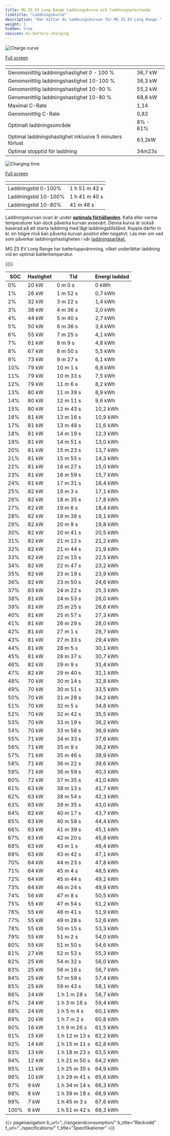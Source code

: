 ```yaml
---
title: MG ZS EV Long Range laddningskurva och laddningsprestanda
linktitle: "Laddningskurva"
description: "Här hittar du laddningskurvan för MG ZS EV Long Range."
weight: 3
hidden: true
navicon: bi-battery-charging
---
```

<!-- markdownlint-disable MD033 -->
<!-- markdownlint-disable MD010 -->
<img src="/images/models/mg/zs/zs_ev_long_range/chargingcurve.svg" alt="Charge curve" class="img-fluid">

[Full screen](/images/models/mg/zs/zs_ev_long_range/chargingcurve.svg)


<div class="table-responsive">
<table class="table table-striped border">
	<thead>
		<tr>
			<th>
			</th>
			<th>
			</th>
		</tr>
	</thead>
	<tbody>
		<tr>
			<td>
				Genomsnittlig laddningshastighet 0 - 100 %
			</td>
			<td>
				36,7 kW
			</td>
		</tr>
		<tr>
			<td>
				Genomsnittlig laddningshastighet 10-100 %
			</td>
			<td>
				36,3 kW
			</td>
		</tr>
		<tr>
			<td>
				Genomsnittlig laddningshastighet 10-90 %
			</td>
			<td>
				55,2 kW
			</td>
		</tr>
		<tr>
			<td>
				Genomsnittlig laddningshastighet 10-80 %
			</td>
			<td>
				68,6 kW
			</td>
		</tr>
		<tr>
			<td>
				Maximal C-Rate
			</td>
			<td>
				1,14
			</td>
		</tr>
		<tr>
			<td>
				Genomsnittlig C-Rate
			</td>
			<td>
				0,82
			</td>
		</tr>
		<tr>
			<td>
				Optimalt laddningsområde
			</td>
			<td>
				8% - 61%
			</td>
		</tr>
		<tr>
			<td>
				Optimal laddningshastighet inklusive 5 minuters förlust
			</td>
			<td>
				63,2kW
			</td>
		</tr>
		<tr>
			<td>
				Optimal stopptid för laddning
			</td>
			<td>
				34m23s
			</td>
		</tr>
	</tbody>
</table>
</div>
<img src="/images/models/mg/zs/zs_ev_long_range/chargingtime.svg" alt="Charging time" class="img-fluid">

[Full screen](/images/models/mg/zs/zs_ev_long_range/chargingtime.svg)
<div class="table-responsive">
<table class="table table-striped border">
	<thead>
		<tr>
			<th>
			</th>
			<th>
			</th>
		</tr>
	</thead>
	<tbody>
		<tr>
			<td>
				Laddningstid 0-100%
			</td>
			<td>
				1 h 51 m 42 s
			</td>
		</tr>
		<tr>
			<td>
				Laddningstid 10-100%
			</td>
			<td>
				1 h 41 m 40 s
			</td>
		</tr>
		<tr>
			<td>
				Laddningstid 10-80%
			</td>
			<td>
				 41 m 48 s
			</td>
		</tr>
	</tbody>
</table>
</div>


Laddningskurvan ovan är under **[optimala förhållanden](../../../../../technology/battery/charging/#temperatur)**. Kalla eller varma temperaturer kan dock påverka kurvan avsevärt. Denna kurva är också baserad på att starta laddning med lågt laddningstillstånd. Koppla därför in kl. en högre nivå kan påverka kurvan positivt eller negativt. Läs mer om vad som påverkar laddningshastigheten i vår [laddningsartikel.](../../../../../technology/battery/charging/)


MG ZS EV Long Range har batteriuppvärmning, vilket underlättar laddning vid en optimal batteritemperatur.


{{<evkxdisplayaddarticle />}}
<div class="table-responsive">
<table class="table table-striped border">
	<thead>
		<tr>
			<th>
				SOC
			</th>
			<th>
				Hastighet
			</th>
			<th>
				Tid
			</th>
			<th>
				Energi laddad
			</th>
		</tr>
	</thead>
	<tbody>
		<tr>
			<td>
				0%
			</td>
			<td>
				20 kW
			</td>
			<td>
				 0 m 0 s
			</td>
			<td>
				0 kWh
			</td>
		</tr>
		<tr>
			<td>
				1%
			</td>
			<td>
				26 kW
			</td>
			<td>
				 1 m 52 s
			</td>
			<td>
				0,7 kWh
			</td>
		</tr>
		<tr>
			<td>
				2%
			</td>
			<td>
				32 kW
			</td>
			<td>
				 3 m 22 s
			</td>
			<td>
				1,4 kWh
			</td>
		</tr>
		<tr>
			<td>
				3%
			</td>
			<td>
				38 kW
			</td>
			<td>
				 4 m 36 s
			</td>
			<td>
				2,0 kWh
			</td>
		</tr>
		<tr>
			<td>
				4%
			</td>
			<td>
				44 kW
			</td>
			<td>
				 5 m 40 s
			</td>
			<td>
				2,7 kWh
			</td>
		</tr>
		<tr>
			<td>
				5%
			</td>
			<td>
				50 kW
			</td>
			<td>
				 6 m 36 s
			</td>
			<td>
				3,4 kWh
			</td>
		</tr>
		<tr>
			<td>
				6%
			</td>
			<td>
				55 kW
			</td>
			<td>
				 7 m 25 s
			</td>
			<td>
				4,1 kWh
			</td>
		</tr>
		<tr>
			<td>
				7%
			</td>
			<td>
				61 kW
			</td>
			<td>
				 8 m 9 s
			</td>
			<td>
				4,8 kWh
			</td>
		</tr>
		<tr>
			<td>
				8%
			</td>
			<td>
				67 kW
			</td>
			<td>
				 8 m 50 s
			</td>
			<td>
				5,5 kWh
			</td>
		</tr>
		<tr>
			<td>
				9%
			</td>
			<td>
				73 kW
			</td>
			<td>
				 9 m 27 s
			</td>
			<td>
				6,1 kWh
			</td>
		</tr>
		<tr>
			<td>
				10%
			</td>
			<td>
				79 kW
			</td>
			<td>
				 10 m 1 s
			</td>
			<td>
				6,8 kWh
			</td>
		</tr>
		<tr>
			<td>
				11%
			</td>
			<td>
				79 kW
			</td>
			<td>
				 10 m 33 s
			</td>
			<td>
				7,5 kWh
			</td>
		</tr>
		<tr>
			<td>
				12%
			</td>
			<td>
				79 kW
			</td>
			<td>
				 11 m 6 s
			</td>
			<td>
				8,2 kWh
			</td>
		</tr>
		<tr>
			<td>
				13%
			</td>
			<td>
				80 kW
			</td>
			<td>
				 11 m 39 s
			</td>
			<td>
				8,9 kWh
			</td>
		</tr>
		<tr>
			<td>
				14%
			</td>
			<td>
				80 kW
			</td>
			<td>
				 12 m 11 s
			</td>
			<td>
				9,6 kWh
			</td>
		</tr>
		<tr>
			<td>
				15%
			</td>
			<td>
				80 kW
			</td>
			<td>
				 12 m 43 s
			</td>
			<td>
				10,2 kWh
			</td>
		</tr>
		<tr>
			<td>
				16%
			</td>
			<td>
				81 kW
			</td>
			<td>
				 13 m 16 s
			</td>
			<td>
				10,9 kWh
			</td>
		</tr>
		<tr>
			<td>
				17%
			</td>
			<td>
				81 kW
			</td>
			<td>
				 13 m 48 s
			</td>
			<td>
				11,6 kWh
			</td>
		</tr>
		<tr>
			<td>
				18%
			</td>
			<td>
				81 kW
			</td>
			<td>
				 14 m 19 s
			</td>
			<td>
				12,3 kWh
			</td>
		</tr>
		<tr>
			<td>
				19%
			</td>
			<td>
				81 kW
			</td>
			<td>
				 14 m 51 s
			</td>
			<td>
				13,0 kWh
			</td>
		</tr>
		<tr>
			<td>
				20%
			</td>
			<td>
				81 kW
			</td>
			<td>
				 15 m 23 s
			</td>
			<td>
				13,7 kWh
			</td>
		</tr>
		<tr>
			<td>
				21%
			</td>
			<td>
				81 kW
			</td>
			<td>
				 15 m 55 s
			</td>
			<td>
				14,3 kWh
			</td>
		</tr>
		<tr>
			<td>
				22%
			</td>
			<td>
				81 kW
			</td>
			<td>
				 16 m 27 s
			</td>
			<td>
				15,0 kWh
			</td>
		</tr>
		<tr>
			<td>
				23%
			</td>
			<td>
				81 kW
			</td>
			<td>
				 16 m 59 s
			</td>
			<td>
				15,7 kWh
			</td>
		</tr>
		<tr>
			<td>
				24%
			</td>
			<td>
				81 kW
			</td>
			<td>
				 17 m 31 s
			</td>
			<td>
				16,4 kWh
			</td>
		</tr>
		<tr>
			<td>
				25%
			</td>
			<td>
				82 kW
			</td>
			<td>
				 18 m 3 s
			</td>
			<td>
				17,1 kWh
			</td>
		</tr>
		<tr>
			<td>
				26%
			</td>
			<td>
				82 kW
			</td>
			<td>
				 18 m 35 s
			</td>
			<td>
				17,8 kWh
			</td>
		</tr>
		<tr>
			<td>
				27%
			</td>
			<td>
				82 kW
			</td>
			<td>
				 19 m 6 s
			</td>
			<td>
				18,4 kWh
			</td>
		</tr>
		<tr>
			<td>
				28%
			</td>
			<td>
				82 kW
			</td>
			<td>
				 19 m 38 s
			</td>
			<td>
				19,1 kWh
			</td>
		</tr>
		<tr>
			<td>
				29%
			</td>
			<td>
				82 kW
			</td>
			<td>
				 20 m 9 s
			</td>
			<td>
				19,8 kWh
			</td>
		</tr>
		<tr>
			<td>
				30%
			</td>
			<td>
				82 kW
			</td>
			<td>
				 20 m 41 s
			</td>
			<td>
				20,5 kWh
			</td>
		</tr>
		<tr>
			<td>
				31%
			</td>
			<td>
				82 kW
			</td>
			<td>
				 21 m 12 s
			</td>
			<td>
				21,2 kWh
			</td>
		</tr>
		<tr>
			<td>
				32%
			</td>
			<td>
				82 kW
			</td>
			<td>
				 21 m 44 s
			</td>
			<td>
				21,9 kWh
			</td>
		</tr>
		<tr>
			<td>
				33%
			</td>
			<td>
				82 kW
			</td>
			<td>
				 22 m 15 s
			</td>
			<td>
				22,5 kWh
			</td>
		</tr>
		<tr>
			<td>
				34%
			</td>
			<td>
				82 kW
			</td>
			<td>
				 22 m 47 s
			</td>
			<td>
				23,2 kWh
			</td>
		</tr>
		<tr>
			<td>
				35%
			</td>
			<td>
				82 kW
			</td>
			<td>
				 23 m 19 s
			</td>
			<td>
				23,9 kWh
			</td>
		</tr>
		<tr>
			<td>
				36%
			</td>
			<td>
				82 kW
			</td>
			<td>
				 23 m 50 s
			</td>
			<td>
				24,6 kWh
			</td>
		</tr>
		<tr>
			<td>
				37%
			</td>
			<td>
				83 kW
			</td>
			<td>
				 24 m 22 s
			</td>
			<td>
				25,3 kWh
			</td>
		</tr>
		<tr>
			<td>
				38%
			</td>
			<td>
				81 kW
			</td>
			<td>
				 24 m 53 s
			</td>
			<td>
				26,0 kWh
			</td>
		</tr>
		<tr>
			<td>
				39%
			</td>
			<td>
				81 kW
			</td>
			<td>
				 25 m 25 s
			</td>
			<td>
				26,6 kWh
			</td>
		</tr>
		<tr>
			<td>
				40%
			</td>
			<td>
				81 kW
			</td>
			<td>
				 25 m 57 s
			</td>
			<td>
				27,3 kWh
			</td>
		</tr>
		<tr>
			<td>
				41%
			</td>
			<td>
				81 kW
			</td>
			<td>
				 26 m 29 s
			</td>
			<td>
				28,0 kWh
			</td>
		</tr>
		<tr>
			<td>
				42%
			</td>
			<td>
				81 kW
			</td>
			<td>
				 27 m 1 s
			</td>
			<td>
				28,7 kWh
			</td>
		</tr>
		<tr>
			<td>
				43%
			</td>
			<td>
				81 kW
			</td>
			<td>
				 27 m 33 s
			</td>
			<td>
				29,4 kWh
			</td>
		</tr>
		<tr>
			<td>
				44%
			</td>
			<td>
				81 kW
			</td>
			<td>
				 28 m 5 s
			</td>
			<td>
				30,1 kWh
			</td>
		</tr>
		<tr>
			<td>
				45%
			</td>
			<td>
				81 kW
			</td>
			<td>
				 28 m 37 s
			</td>
			<td>
				30,7 kWh
			</td>
		</tr>
		<tr>
			<td>
				46%
			</td>
			<td>
				82 kW
			</td>
			<td>
				 29 m 9 s
			</td>
			<td>
				31,4 kWh
			</td>
		</tr>
		<tr>
			<td>
				47%
			</td>
			<td>
				82 kW
			</td>
			<td>
				 29 m 40 s
			</td>
			<td>
				32,1 kWh
			</td>
		</tr>
		<tr>
			<td>
				48%
			</td>
			<td>
				70 kW
			</td>
			<td>
				 30 m 14 s
			</td>
			<td>
				32,8 kWh
			</td>
		</tr>
		<tr>
			<td>
				49%
			</td>
			<td>
				70 kW
			</td>
			<td>
				 30 m 51 s
			</td>
			<td>
				33,5 kWh
			</td>
		</tr>
		<tr>
			<td>
				50%
			</td>
			<td>
				70 kW
			</td>
			<td>
				 31 m 28 s
			</td>
			<td>
				34,2 kWh
			</td>
		</tr>
		<tr>
			<td>
				51%
			</td>
			<td>
				70 kW
			</td>
			<td>
				 32 m 5 s
			</td>
			<td>
				34,8 kWh
			</td>
		</tr>
		<tr>
			<td>
				52%
			</td>
			<td>
				70 kW
			</td>
			<td>
				 32 m 42 s
			</td>
			<td>
				35,5 kWh
			</td>
		</tr>
		<tr>
			<td>
				53%
			</td>
			<td>
				70 kW
			</td>
			<td>
				 33 m 19 s
			</td>
			<td>
				36,2 kWh
			</td>
		</tr>
		<tr>
			<td>
				54%
			</td>
			<td>
				70 kW
			</td>
			<td>
				 33 m 56 s
			</td>
			<td>
				36,9 kWh
			</td>
		</tr>
		<tr>
			<td>
				55%
			</td>
			<td>
				71 kW
			</td>
			<td>
				 34 m 33 s
			</td>
			<td>
				37,6 kWh
			</td>
		</tr>
		<tr>
			<td>
				56%
			</td>
			<td>
				71 kW
			</td>
			<td>
				 35 m 9 s
			</td>
			<td>
				38,2 kWh
			</td>
		</tr>
		<tr>
			<td>
				57%
			</td>
			<td>
				71 kW
			</td>
			<td>
				 35 m 46 s
			</td>
			<td>
				38,9 kWh
			</td>
		</tr>
		<tr>
			<td>
				58%
			</td>
			<td>
				71 kW
			</td>
			<td>
				 36 m 22 s
			</td>
			<td>
				39,6 kWh
			</td>
		</tr>
		<tr>
			<td>
				59%
			</td>
			<td>
				71 kW
			</td>
			<td>
				 36 m 59 s
			</td>
			<td>
				40,3 kWh
			</td>
		</tr>
		<tr>
			<td>
				60%
			</td>
			<td>
				72 kW
			</td>
			<td>
				 37 m 35 s
			</td>
			<td>
				41,0 kWh
			</td>
		</tr>
		<tr>
			<td>
				61%
			</td>
			<td>
				63 kW
			</td>
			<td>
				 38 m 13 s
			</td>
			<td>
				41,7 kWh
			</td>
		</tr>
		<tr>
			<td>
				62%
			</td>
			<td>
				63 kW
			</td>
			<td>
				 38 m 54 s
			</td>
			<td>
				42,3 kWh
			</td>
		</tr>
		<tr>
			<td>
				63%
			</td>
			<td>
				63 kW
			</td>
			<td>
				 39 m 35 s
			</td>
			<td>
				43,0 kWh
			</td>
		</tr>
		<tr>
			<td>
				64%
			</td>
			<td>
				62 kW
			</td>
			<td>
				 40 m 17 s
			</td>
			<td>
				43,7 kWh
			</td>
		</tr>
		<tr>
			<td>
				65%
			</td>
			<td>
				63 kW
			</td>
			<td>
				 40 m 58 s
			</td>
			<td>
				44,4 kWh
			</td>
		</tr>
		<tr>
			<td>
				66%
			</td>
			<td>
				63 kW
			</td>
			<td>
				 41 m 39 s
			</td>
			<td>
				45,1 kWh
			</td>
		</tr>
		<tr>
			<td>
				67%
			</td>
			<td>
				63 kW
			</td>
			<td>
				 42 m 20 s
			</td>
			<td>
				45,8 kWh
			</td>
		</tr>
		<tr>
			<td>
				68%
			</td>
			<td>
				63 kW
			</td>
			<td>
				 43 m 1 s
			</td>
			<td>
				46,4 kWh
			</td>
		</tr>
		<tr>
			<td>
				69%
			</td>
			<td>
				63 kW
			</td>
			<td>
				 43 m 42 s
			</td>
			<td>
				47,1 kWh
			</td>
		</tr>
		<tr>
			<td>
				70%
			</td>
			<td>
				64 kW
			</td>
			<td>
				 44 m 23 s
			</td>
			<td>
				47,8 kWh
			</td>
		</tr>
		<tr>
			<td>
				71%
			</td>
			<td>
				64 kW
			</td>
			<td>
				 45 m 4 s
			</td>
			<td>
				48,5 kWh
			</td>
		</tr>
		<tr>
			<td>
				72%
			</td>
			<td>
				64 kW
			</td>
			<td>
				 45 m 44 s
			</td>
			<td>
				49,2 kWh
			</td>
		</tr>
		<tr>
			<td>
				73%
			</td>
			<td>
				64 kW
			</td>
			<td>
				 46 m 24 s
			</td>
			<td>
				49,9 kWh
			</td>
		</tr>
		<tr>
			<td>
				74%
			</td>
			<td>
				56 kW
			</td>
			<td>
				 47 m 8 s
			</td>
			<td>
				50,5 kWh
			</td>
		</tr>
		<tr>
			<td>
				75%
			</td>
			<td>
				55 kW
			</td>
			<td>
				 47 m 54 s
			</td>
			<td>
				51,2 kWh
			</td>
		</tr>
		<tr>
			<td>
				76%
			</td>
			<td>
				55 kW
			</td>
			<td>
				 48 m 41 s
			</td>
			<td>
				51,9 kWh
			</td>
		</tr>
		<tr>
			<td>
				77%
			</td>
			<td>
				55 kW
			</td>
			<td>
				 49 m 28 s
			</td>
			<td>
				52,6 kWh
			</td>
		</tr>
		<tr>
			<td>
				78%
			</td>
			<td>
				55 kW
			</td>
			<td>
				 50 m 15 s
			</td>
			<td>
				53,3 kWh
			</td>
		</tr>
		<tr>
			<td>
				79%
			</td>
			<td>
				55 kW
			</td>
			<td>
				 51 m 2 s
			</td>
			<td>
				54,0 kWh
			</td>
		</tr>
		<tr>
			<td>
				80%
			</td>
			<td>
				55 kW
			</td>
			<td>
				 51 m 50 s
			</td>
			<td>
				54,6 kWh
			</td>
		</tr>
		<tr>
			<td>
				81%
			</td>
			<td>
				27 kW
			</td>
			<td>
				 52 m 53 s
			</td>
			<td>
				55,3 kWh
			</td>
		</tr>
		<tr>
			<td>
				82%
			</td>
			<td>
				25 kW
			</td>
			<td>
				 54 m 32 s
			</td>
			<td>
				56,0 kWh
			</td>
		</tr>
		<tr>
			<td>
				83%
			</td>
			<td>
				25 kW
			</td>
			<td>
				 56 m 16 s
			</td>
			<td>
				56,7 kWh
			</td>
		</tr>
		<tr>
			<td>
				84%
			</td>
			<td>
				25 kW
			</td>
			<td>
				 57 m 59 s
			</td>
			<td>
				57,4 kWh
			</td>
		</tr>
		<tr>
			<td>
				85%
			</td>
			<td>
				25 kW
			</td>
			<td>
				 59 m 43 s
			</td>
			<td>
				58,1 kWh
			</td>
		</tr>
		<tr>
			<td>
				86%
			</td>
			<td>
				24 kW
			</td>
			<td>
				1 h 1 m 28 s
			</td>
			<td>
				58,7 kWh
			</td>
		</tr>
		<tr>
			<td>
				87%
			</td>
			<td>
				24 kW
			</td>
			<td>
				1 h 3 m 16 s
			</td>
			<td>
				59,4 kWh
			</td>
		</tr>
		<tr>
			<td>
				88%
			</td>
			<td>
				24 kW
			</td>
			<td>
				1 h 5 m 4 s
			</td>
			<td>
				60,1 kWh
			</td>
		</tr>
		<tr>
			<td>
				89%
			</td>
			<td>
				20 kW
			</td>
			<td>
				1 h 7 m 2 s
			</td>
			<td>
				60,8 kWh
			</td>
		</tr>
		<tr>
			<td>
				90%
			</td>
			<td>
				16 kW
			</td>
			<td>
				1 h 9 m 26 s
			</td>
			<td>
				61,5 kWh
			</td>
		</tr>
		<tr>
			<td>
				91%
			</td>
			<td>
				15 kW
			</td>
			<td>
				1 h 12 m 13 s
			</td>
			<td>
				62,2 kWh
			</td>
		</tr>
		<tr>
			<td>
				92%
			</td>
			<td>
				14 kW
			</td>
			<td>
				1 h 15 m 11 s
			</td>
			<td>
				62,8 kWh
			</td>
		</tr>
		<tr>
			<td>
				93%
			</td>
			<td>
				13 kW
			</td>
			<td>
				1 h 18 m 23 s
			</td>
			<td>
				63,5 kWh
			</td>
		</tr>
		<tr>
			<td>
				94%
			</td>
			<td>
				12 kW
			</td>
			<td>
				1 h 21 m 50 s
			</td>
			<td>
				64,2 kWh
			</td>
		</tr>
		<tr>
			<td>
				95%
			</td>
			<td>
				11 kW
			</td>
			<td>
				1 h 25 m 35 s
			</td>
			<td>
				64,9 kWh
			</td>
		</tr>
		<tr>
			<td>
				96%
			</td>
			<td>
				10 kW
			</td>
			<td>
				1 h 29 m 41 s
			</td>
			<td>
				65,6 kWh
			</td>
		</tr>
		<tr>
			<td>
				97%
			</td>
			<td>
				9 kW
			</td>
			<td>
				1 h 34 m 14 s
			</td>
			<td>
				66,3 kWh
			</td>
		</tr>
		<tr>
			<td>
				98%
			</td>
			<td>
				8 kW
			</td>
			<td>
				1 h 39 m 18 s
			</td>
			<td>
				66,9 kWh
			</td>
		</tr>
		<tr>
			<td>
				99%
			</td>
			<td>
				7 kW
			</td>
			<td>
				1 h 45 m 3 s
			</td>
			<td>
				67,6 kWh
			</td>
		</tr>
		<tr>
			<td>
				100%
			</td>
			<td>
				6 kW
			</td>
			<td>
				1 h 51 m 42 s
			</td>
			<td>
				68,3 kWh
			</td>
		</tr>
	</tbody>
</table>
</div>


{{< pagenavigation b_url="../rangeandconsumption/" b_title="Räckvidd" f_url="../specifications/" f_title="Specifikationer" >}}
